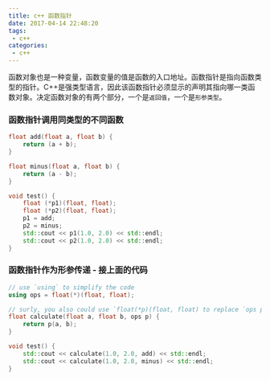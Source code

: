 ```yaml
---
title: c++ 函数指针
date: 2017-04-14 22:48:20
tags:
 - c++
categories:
 - c++
---
```


函数对象也是一种变量，函数变量的值是函数的入口地址。函数指针是指向函数类型的指针。C++是强类型语言，因此该函数指针必须显示的声明其指向哪一类函数对象。决定函数对象的有两个部分，一个是`返回值`，一个是`形参类型`。

### 函数指针调用同类型的不同函数
```c++
float add(float a, float b) {
    return (a + b);
}

float minus(float a, float b) {
    return (a - b);
}

void test() {
    float (*p1)(float, float);
    float (*p2)(float, float);
    p1 = add;
    p2 = minus;
    std::cout << p1(1.0, 2.0) << std::endl;
    std::cout << p2(1.0, 2.0) << std::endl;
}
```

### 函数指针作为形参传递 - 接上面的代码
```c++
// use `using` to simplify the code
using ops = float(*)(float, float);

// surly, you also could use `float(*p)(float, float) to replace `ops p`
float calculate(float a, float b, ops p) {
    return p(a, b);
}

void test() {
    std::cout << calculate(1.0, 2.0, add) << std::endl;
    std::cout << calculate(1.0, 2.0, minus) << std::endl;
}
```
